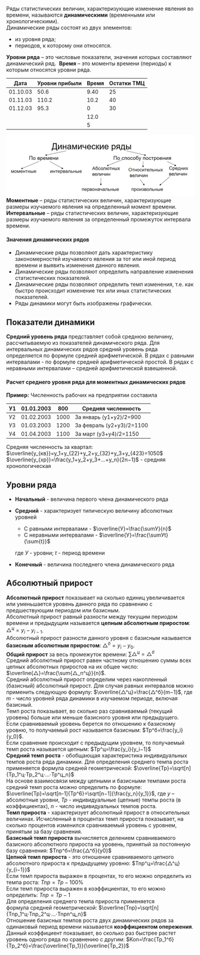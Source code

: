 Ряды статистических величин, характеризующие изменение явления во времени, называются **динамическими** (временными или хронологическими).  
Динамические ряды состоят из двух элементов:
- из уровня ряда;
- периодов, к которому они относятся.
  
**Уровни ряда** – это числовые показатели, значения которых составляют динамический ряд.  
**Время** – это моменты времени (периоды) к которым относятся уровни ряда.  

|Дата|Уровни прибыли|Время|Остатки ТМЦ|
|---|---|---|---|
|01.10.03|50.6|9.40|25|
|01.11.03|110.2|10.2|40|
|01.12.03|95.3|0|30|
|||12.0||
|||5||
  
![Динамические ряды](../Pictures/09_01.%20Динамические%20ряды.png)  
**Моментные** – ряды статистических величин, характеризующие размеры изучаемого явления на определенный момент времени.  
**Интервальные** – ряды статистических величин, характеризующие размеры изучаемого явления за определенный промежуток интервала времени.
#### Значения динамических рядов
- Динамические ряды позволяют дать характеристику закономерностей изучаемого явления за тот или иной период времени и выявить изменения данного явления.
- Динамические ряды позволяют определить направление изменения статистических показателей.
- Динамические ряды позволяют определить темп изменения, т.е. как быстро происходит изменение тех или иных статистических показателей. 
- Ряды динамики могут быть изображены графически.
## Показатели динамики
**Средний уровень ряда** представляет собой среднюю величину, рассчитываемую из показателей динамического ряда. Для интервальных динамических рядов средний уровень ряда определяется по формуле средней арифметической. В рядах с равными интервалами - по формуле средней арифметической простой. В рядах с неравными интервалами – средней арифметической взвешенной.
#### Расчет среднего уровня ряда для моментных динамических рядов
**Пример:** Численность рабочих на предприятии составила

| У1  | 01.01.2003 | 800  | Средняя численность       |
| --- | ---------- | ---- | ------------------------- |
| У2  | 01.02.2003 | 1000 | За январь (y1+y2)/2=900   |
| У3  | 01.03.2003 | 1200 | За февраль (y2+y3)/2=1100 |
| У4  | 01.04.2003 | 1100 | За март (y3+y4)/2=1150    |
  
Средняя численность за квартал:  
$\overline{y_{кв}}=y_1+y_{22}+y_2+y_{32}+y_3+y_{423}=1050$  
$\overline{y_{хр}}=\frac{y_1+y_2+y_3+...+y_n}{2n−1}$ - средняя хронологическая
## Уровни ряда
- **Начальный** - величина первого члена динамического ряда
- **Средний** - характеризует типическую величину абсолютных уровней 
	- С равными интервалами - $\overline{У}=\frac{\sumУ}{n}$ 
	- С неравными интервалами - $\overline{У}=\frac{\sumУt}{\sum{t}}$  
	  
	где $У$ - уровни; $t$ - период времени
- **Конечный** - величина последнего члена динамического ряда
## Абсолютный прирост
**Абсолютный прирост** показывает на сколько единиц увеличивается или уменьшается уровень данного ряда по сравнению с предшествующим периодом или базисным.  
Абсолютный прирост равный разности между текущим периодом времени и предыдущим называется **цепным абсолютным приростом**: $△^ц=y_i−y_{i−1}$.  
Абсолютный прирост разности данного уровня с базисным называется **базисным абсолютным приростом**: $△^б=y_i−y_0$.  
**Общий прирост** за весь промежуток времени: $\sum{△^ц}=△^б$  
Средний абсолютный прирост равен частному отношению суммы всех цепных абсолютных приростов на их общее число: $\overline{△}=\frac{\sum{△_n^ц}}{n}$.  
Средний абсолютный прирост определим через накопленный (базисный) абсолютный прирост. Для случая равных интервалов можно применить следующую формулу: $\overline{△^ц}=\frac{△^б}{m−1}$, где $m$ - число уровней ряда динамики в изучаемом периоде, включая базисный.  
Темп роста показывает, во сколько раз сравниваемый (текущий уровень) больше или меньше базисного уровня или предыдущего.  
Если сравниваемый уровень берется по отношению к базисному уровню, то получаемый рост называется базисным: $Tp^б=\frac{y_i}{y_0}$.  
Если сравнение происходит с предыдущим уровнем, то получаемый темп роста называется цепным: $Tp^ц=\frac{y_i}{y_i−1}$  
**Средний темп роста** - обобщающая характеристика индивидуальных темпов роста ряда динамики. Для определения среднего темпа роста применяется формула средней геометрической: $\overline{Tp}=\sqrt[n]{Tp_1^ц⋅Tp_2^ц⋅...⋅Tp^ц_n}$  
На основе взаимосвязи между цепными и базисными темпами роста средний темп роста можно определить по формуле: $\overline{Tp}=\sqrt[n-1]{Tp^6}=\sqrt[n−1]{\frac{y_n}{y_1}}$, где $у$ – абсолютные уровни, $Tp$ - индивидуальные (цепные) темпы роста (в коэффициентах), $n$ - число индивидуальных темпов роста.  
**Темп прироста** - характеризует абсолютный прирост в относительных величинах. Исчисленный в процентах темп прироста показывает, на сколько процентов изменился сравниваемый уровень с уровнем, принятым за базу сравнения.  
**Базисный темп прироста** вычисляется делением сравниваемого базисного абсолютного прироста на уровень, принятый за постоянную базу сравнения: $Tnp^б=\frac{△^б}{y0}$  
**Цепной темп прироста** - это отношение сравниваемого цепного абсолютного прироста к предыдущему уровню: $Tnp^ц=\frac{△^ц}{y_{i−1}}$  
Если темп прироста выражен в процентах, то его можно определить из темпа роста: $Tnp=Tp−100\%$  
Если темп прироста выражен в коэффициентах, то его можно определить: $Tnp=Tp−1$  
Для определения среднего темпа прироста применяется формула средней геометрической: $\overline{Tnp}=\sqrt[n]{Tnp_1^ц⋅Tnp_2^ц⋅...⋅Tnpn^ц_n}$  
Отношение базисных темпов роста двух динамических рядов за одинаковый период времени называется **коэффициентом опережения**. Данный коэффициент показывает, во сколько раз быстрее растет уровень одного ряда по сравнению с другим: $Kon=\frac{Tp_1^б}{Tp_2^б}=\frac{\overline{Tp_1}}{\overline{Tp_2}}$